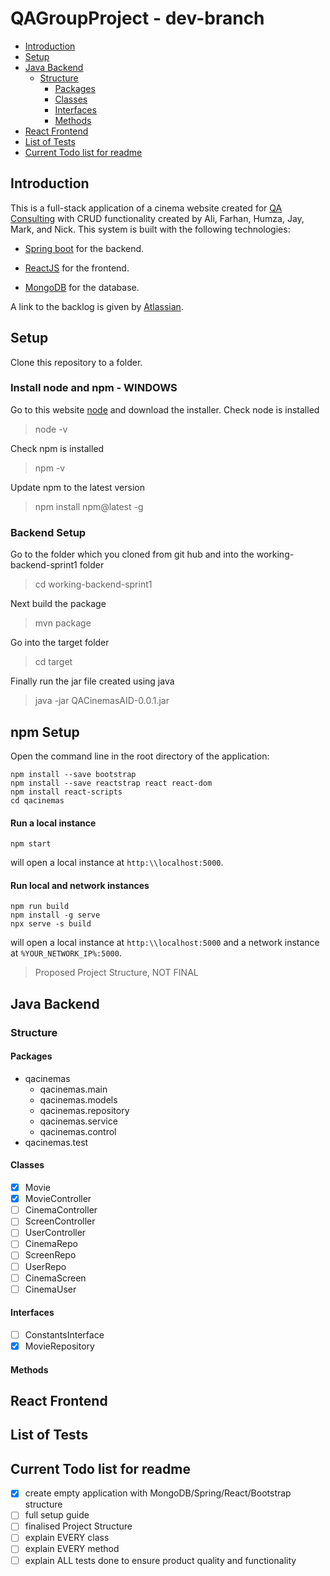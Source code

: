 # QAGroupProject -   dev-branch

 * [Introduction](#introduction)
 * [Setup](#setup)
 * [Java Backend](#java-backend)
   + [Structure](#structure)
     - [Packages](#packages)
     - [Classes](#classes)
     - [Interfaces](#interfaces)
     - [Methods](#methods)
 * [React Frontend](#react-frontend)
 * [List of Tests](#list-of-tests)
 * [Current Todo list for readme](#current-todo-list-for-readme)

## Introduction
This is a full-stack application of a cinema website created for [QA Consulting](https://consulting.qa.com/) with CRUD functionality created by Ali, Farhan, Humza, Jay, Mark, and Nick. This system is built with the following technologies:

- [Spring boot](https://spring.io/projects/spring-boot) for the backend.

- [ReactJS](https://reactjs.org/) for the frontend.

- [MongoDB](https://www.mongodb.com/) for the database.

A link to the backlog is given by [Atlassian](https://qacacademypurple.atlassian.net/secure/RapidBoard.jspa?rapidView=29&projectKey=CL2&view=planning.nodetail&selectedIssue=CL2-5).

## Setup
Clone this repository to a folder.
### Install node and npm - WINDOWS
Go to this website [node](https://nodejs.org/en/) and download the installer. Check node is installed 
> node -v

Check npm is installed
> npm -v

Update npm to the latest version
> npm install npm@latest -g

### Backend Setup
Go to the folder which you cloned from git hub and into the working-backend-sprint1 folder

> cd working-backend-sprint1

Next build the package

> mvn package

Go into the target folder

> cd target

Finally run the jar file created using java

> java -jar QACinemasAID-0.0.1.jar

## npm Setup
Open the command line in the root directory of the application:
```
npm install --save bootstrap
npm install --save reactstrap react react-dom
npm install react-scripts
cd qacinemas
```

#### Run a local instance
```
npm start
```
will open a local instance at `http:\\localhost:5000`. 
#### Run local and network instances
```
npm run build
npm install -g serve
npx serve -s build
```
will open a local instance at `http:\\localhost:5000` and a network instance at `%YOUR_NETWORK_IP%:5000`.
> Proposed Project Structure, NOT FINAL
## Java Backend
### Structure
#### Packages
* qacinemas
  * qacinemas.main
  * qacinemas.models
  * qacinemas.repository
  * qacinemas.service
  * qacinemas.control
* qacinemas.test
#### Classes
* [x] Movie
* [x] MovieController
* [ ] CinemaController
* [ ] ScreenController
* [ ] UserController
* [ ] CinemaRepo
* [ ] ScreenRepo
* [ ] UserRepo
* [ ] CinemaScreen
* [ ] CinemaUser
#### Interfaces
* [ ] ConstantsInterface
* [x] MovieRepository
#### Methods
## React Frontend
## List of Tests
## Current Todo list for readme
- [x] create empty application with MongoDB/Spring/React/Bootstrap structure
- [ ] full setup guide
- [ ] finalised Project Structure
- [ ] explain EVERY class
- [ ] explain EVERY method
- [ ] explain ALL tests done to ensure product quality and functionality
